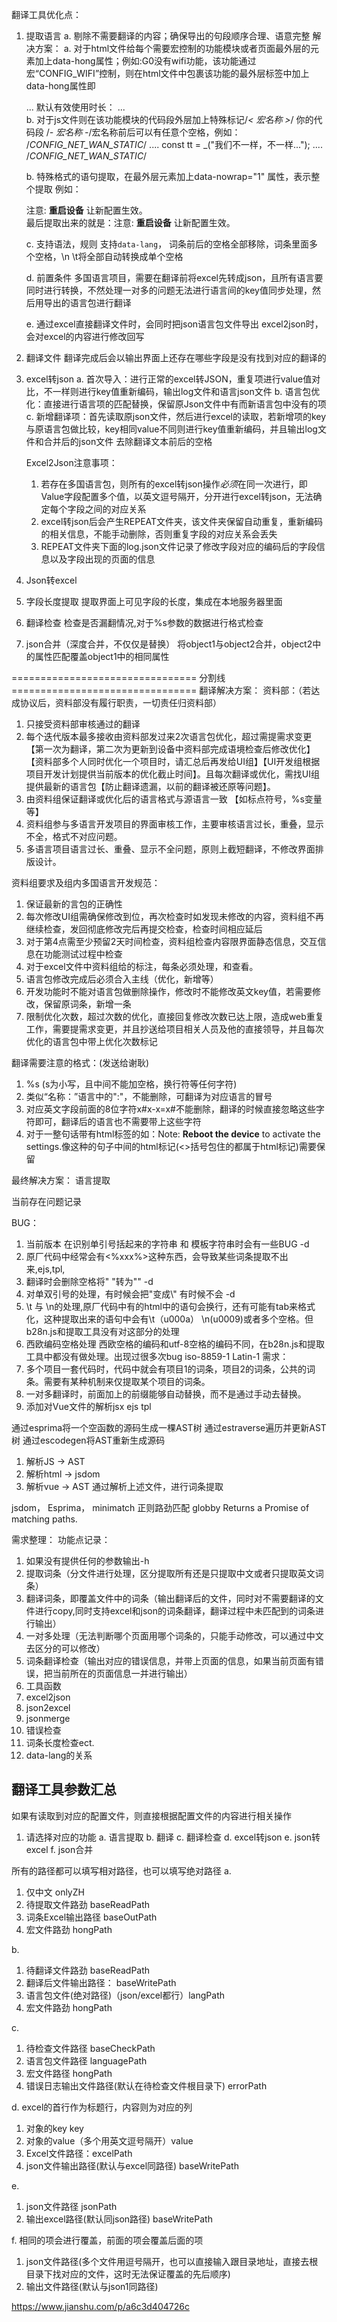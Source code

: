 ﻿翻译工具优化点：
1. 提取语言
    a. 剔除不需要翻译的内容；确保导出的句段顺序合理、语意完整
        解决方案：
        a. 对于html文件给每个需要宏控制的功能模块或者页面最外层的元素加上data-hong属性；例如:G0没有wifi功能，该功能通过宏“CONFIG_WIFI”控制，则在html文件中包裹该功能的最外层标签中加上data-hong属性即
        <div class="access-controls controls" data-hong="CONFIG_WIFI">
            ...
            <label class="control-label" data-lang="defTime">默认有效使用时长：</label>
            ...
        </div>
        b. 对于js文件则在该功能模块的代码段外层加上特殊标记/*< 宏名称 >*/ 你的代码段 /*- 宏名称 -*/宏名称前后可以有任意个空格，例如：
        /*CONFIG_NET_WAN_STATIC*/
        ....
        const tt = _("我们不一样，不一样...");
        ....
        /*CONFIG_NET_WAN_STATIC*/

    b. 特殊格式的语句提取，在最外层元素加上data-nowrap="1" 属性，表示整个提取
        例如：<div data-nowrap="1">注意: <b id="doReboot">重启设备</b> 让新配置生效。</div>
        最后提取出来的就是：注意: <b id="doReboot">重启设备</b> 让新配置生效。
    
    c. 支持语法，规则
        支持`data-lang`，
        词条前后的空格全部移除，词条里面多个空格，\n \t将全部自动转换成单个空格

    d. 前置条件
        多国语言项目，需要在翻译前将excel先转成json，且所有语言要同时进行转换，不然处理一对多的问题无法进行语言间的key值同步处理，然后用导出的语言包进行翻译

    e. 通过excel直接翻译文件时，会同时把json语言包文件导出
        excel2json时，会对excel的内容进行修改回写

2. 翻译文件
    翻译完成后会以输出界面上还存在哪些字段是没有找到对应的翻译的

3. excel转json
    a. 首次导入：进行正常的excel转JSON，重复项进行value值对比，不一样则进行key值重新编码，输出log文件和语言json文件
    b. 语言包优化：直接进行语言项的匹配替换，保留原Json文件中有而新语言包中没有的项
    c. 新增翻译项：首先读取原json文件，然后进行excel的读取，若新增项的key与原语言包做比较，key相同value不同则进行key值重新编码，并且输出log文件和合并后的json文件
    去除翻译文本前后的空格

    Excel2Json注意事项：
    1. 若存在多国语言包，则所有的excel转json操作*必须*在同一次进行，即Value字段配置多个值，以英文逗号隔开，分开进行excel转json，无法确定每个字段之间的对应关系
    2. excel转json后会产生REPEAT文件夹，该文件夹保留自动重复，重新编码的相关信息，不能手动删除，否则重复字段的对应关系会丢失
    3. REPEAT文件夹下面的log.json文件记录了修改字段对应的编码后的字段信息以及字段出现的页面的信息

4. Json转excel
5. 字段长度提取
    提取界面上可见字段的长度，集成在本地服务器里面
6. 翻译检查
    检查是否漏翻情况,对于%s参数的数据进行格式检查
7. json合并（深度合并，不仅仅是替换）
    将object1与object2合并，object2中的属性匹配覆盖object1中的相同属性

================================ 分割线 ================================
翻译解决方案：
资料部：（若达成协议后，资料部没有履行职责，一切责任归资料部）
1. 只接受资料部审核通过的翻译
2. 每个迭代版本最多接收由资料部发过来2次语言包优化，超过需提需求变更【第一次为翻译，第二次为更新到设备中资料部完成语境检查后修改优化】【资料部多个人同时优化一个项目时，请汇总后再发给UI组】【UI开发组根据项目开发计划提供当前版本的优化截止时间】。且每次翻译或优化，需找UI组提供最新的语言包【防止翻译遗漏，以前的翻译被还原等问题】。
3. 由资料组保证翻译或优化后的语言格式与源语言一致 【如标点符号，%s变量等】
4. 资料组参与多语言开发项目的界面审核工作，主要审核语言过长，重叠，显示不全，格式不对应问题。
5. 多语言项目语言过长、重叠、显示不全问题，原则上截短翻译，不修改界面排版设计。

资料组要求及组内多国语言开发规范：
1. 保证最新的言包的正确性
2. 每次修改UI组需确保修改到位，再次检查时如发现未修改的内容，资料组不再继续检查，发回彻底修改完后再提交检查，检查时间相应延后
3. 对于第4点需至少预留2天时间检查，资料组检查内容限界面静态信息，交互信息在功能测试过程中检查
4. 对于excel文件中资料组给的标注，每条必须处理，和查看。
5. 语言包修改完成后必须合入主线（优化，新增等）
6. 开发功能时不能对语言包做删除操作，修改时不能修改英文key值，若需要修改，保留原词条，新增一条
7. 限制优化次数，超过次数的优化，直接回复修改次数已达上限，造成web重复工作，需要提需求变更，并且抄送给项目相关人员及他的直接领导，并且每次优化的语言包中带上优化次数标记

翻译需要注意的格式：(发送给谢耿)
1. %s (s为小写，且中间不能加空格，换行符等任何字符)
2. 类似“名称：”语言中的":"，不能删除，可翻译为对应语言的冒号
3. 对应英文字段前面的8位字符x#x-x=x#不能删除，翻译的时候直接忽略这些字符即可，翻译后的语言也不需要带上这些字符
4. 对于一整句话带有html标签的如：Note: <b id="doReboot">Reboot the device</b> to activate the settings.像这种的句子中间的html标记(<>括号包住的都属于html标记)需要保留

最终解决方案：
语言提取

当前存在问题记录

BUG：
1. 当前版本   在识别单引号括起来的字符串 和 模板字符串时会有一些BUG -d
2. 原厂代码中经常会有<%xxx%>这种东西，会导致某些词条提取不出来,ejs,tpl,
3. 翻译时会删除空格将" "转为"" -d
1. 对单双引号的处理，有时候会把\"变成\\\" 有时候不会 -d
2. \t  与 \n的处理,原厂代码中有的html中的语句会换行，还有可能有tab来格式化，这种提取出来的语句中会有\t（u000a）   \n(u0009)或者多个空格。但b28n.js和提取工具没有对这部分的处理
3. 西欧编码空格处理   西欧空格的编码和utf-8空格的编码不同，在b28n.js和提取工具中都没有做处理。出现过很多次bug
iso-8859-1 Latin-1
需求：
1. 多个项目一套代码时，代码中就会有项目1的词条，项目2的词条，公共的词条。需要有某种机制来仅提取某个项目的词条。
2. 一对多翻译时，前面加上的前缀能够自动替换，而不是通过手动去替换。
3. 添加对Vue文件的解析jsx ejs tpl

通过esprima将一个空函数的源码生成一棵AST树
通过estraverse遍历并更新AST树
通过escodegen将AST重新生成源码

1. 解析JS -> AST
2. 解析html -> jsdom
3. 解析vue -> AST
通过解析上述文件，进行词条提取

jsdom，
Esprima，
minimatch 正则路劲匹配
globby Returns a Promise<Array> of matching paths.

需求整理：
功能点记录：
1. 如果没有提供任何的参数输出-h
2. 提取词条（分文件进行处理，区分提取所有还是只提取中文或者只提取英文词条）
3. 翻译词条，即覆盖文件中的词条（输出翻译后的文件，同时对不需要翻译的文件进行copy,同时支持excel和json的词条翻译，翻译过程中未匹配到的词条进行输出）
4. 一对多处理（无法判断哪个页面用哪个词条的，只能手动修改，可以通过中文去区分的可以修改）
5. 词条翻译检查（输出对应的错误信息，并带上页面的信息，如果当前页面有错误，把当前所在的页面信息一并进行输出）
6. 工具函数
7. excel2json
8. json2excel
9. jsonmerge
10. 错误检查
11. 词条长度检查ect.
12. data-lang的关系



## 翻译工具参数汇总
如果有读取到对应的配置文件，则直接根据配置文件的内容进行相关操作
1. 请选择对应的功能
  a. 语言提取
  b. 翻译
  c. 翻译检查
  d. excel转json
  e. json转excel
  f. json合并

所有的路径都可以填写相对路径，也可以填写绝对路径
  a.
  1. 仅中文 onlyZH 
  2. 待提取文件路劲 baseReadPath
  3. 词条Excel输出路径 baseOutPath
  4. 宏文件路劲 hongPath

  b. 
  1. 待翻译文件路劲 baseReadPath
  2. 翻译后文件输出路径： baseWritePath
  3. 语言包文件(绝对路径)（json/excel都行）langPath
  4. 宏文件路劲 hongPath

  c.
  1. 待检查文件路径 baseCheckPath
  2. 语言包文件路径 languagePath
  3. 宏文件路径 hongPath
  4. 错误日志输出文件路径(默认在待检查文件根目录下) errorPath

  d.
  excel的首行作为标题行，内容则为对应的列 
  1. 对象的key key
  2. 对象的value（多个用英文逗号隔开）value
  3. Excel文件路径：excelPath
  4. json文件输出路径(默认与excel同路径) baseWritePath

  e. 
  1. json文件路径 jsonPath
  2. 输出excel路径(默认同json路径) baseWritePath

  f. 相同的项会进行覆盖，前面的项会覆盖后面的项
  1. json文件路径(多个文件用逗号隔开，也可以直接输入跟目录地址，直接去根目录下找对应的文件，这时无法保证覆盖的先后顺序)
  2. 输出文件路径(默认与json1同路径)


https://www.jianshu.com/p/a6c3d404726c




